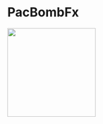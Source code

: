 # PacBombFx
<img src="https://github.com/dirkdrutschmann/PacBombFx/blob/main/image_template/splashview/SplashView_redu.png" width="200" >

